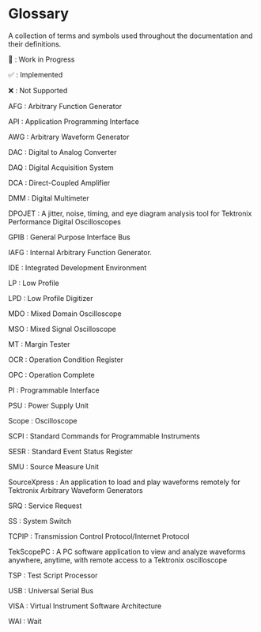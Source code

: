 # Glossary

A collection of terms and symbols used throughout the documentation and their definitions.

🚧
: Work in Progress

✅
: Implemented

❌
: Not Supported

AFG
: Arbitrary Function Generator

API
: Application Programming Interface

AWG
: Arbitrary Waveform Generator

DAC
: Digital to Analog Converter

DAQ
: Digital Acquisition System

DCA
: Direct-Coupled Amplifier

DMM
: Digital Multimeter

DPOJET
: A jitter, noise, timing, and eye diagram analysis tool for Tektronix Performance Digital Oscilloscopes

GPIB
: General Purpose Interface Bus

IAFG
: Internal Arbitrary Function Generator.

IDE
: Integrated Development Environment

LP
: Low Profile

LPD
: Low Profile Digitizer

MDO
: Mixed Domain Oscilloscope

MSO
: Mixed Signal Oscilloscope

MT
: Margin Tester

OCR
: Operation Condition Register

OPC
: Operation Complete

PI
: Programmable Interface

PSU
: Power Supply Unit

Scope
: Oscilloscope

SCPI
: Standard Commands for Programmable Instruments

SESR
: Standard Event Status Register

SMU
: Source Measure Unit

SourceXpress
: An application to load and play waveforms remotely for Tektronix Arbitrary Waveform Generators

SRQ
: Service Request

SS
: System Switch

TCPIP
: Transmission Control Protocol/Internet Protocol

TekScopePC
: A PC software application to view and analyze waveforms anywhere, anytime, with remote access to a Tektronix oscilloscope

TSP
: Test Script Processor

USB
: Universal Serial Bus

VISA
: Virtual Instrument Software Architecture

WAI
: Wait
